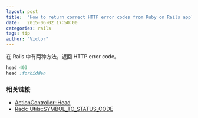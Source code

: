 ```yaml
---
layout: post
title:  "How to return correct HTTP error codes from Ruby on Rails application"
date:   2015-06-02 17:50:00
categories: rails
tags: tip
author: "Victor"
---
```


在 Rails 中有两种方法，返回 HTTP error code。

```ruby
head 403
head :forbidden
```

### 相关链接

* [ActionController::Head](http://api.rubyonrails.org/classes/ActionController/Head.html)
* [Rack::Utils::SYMBOL_TO_STATUS_CODE](http://www.rubydoc.info/github/rack/rack/Rack/Utils)
